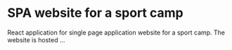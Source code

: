 # SPA website for a sport camp

React application for single page application website for a sport camp.
The website is hosted ... 